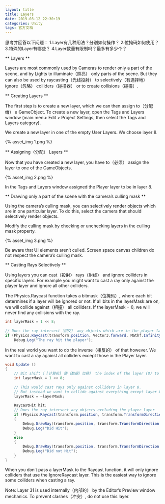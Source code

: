```yaml
---
layout: title
title: Layers
date: 2019-03-12 22:30:19
categories: Unity
tags: 官方文档
---
```

思考并回答以下问题：
1.Layer有几种用法？分别如何操作？
2.位掩码如何使用？
3.特殊的Layer有哪些？
4.Layer数量有限制吗？最多有多少个？

<!--more-->

** Layers **

Layers are most commonly used by Cameras to render only a part of the scene, and by Lights to illuminate（照亮） only parts of the scene. But they can also be used by raycasting（光线投射） to selectively（有选择地） ignore（忽略） colliders（碰撞器） or to create collisions（碰撞）.

** Creating Layers **

The first step is to create a new layer, which we can then assign to（分配给） a GameObject. To create a new layer, open the Tags and Layers window (main menu: Edit > Project Settings, then select the Tags and Layers category).

We create a new layer in one of the empty User Layers. We choose layer 8.

{% asset_img 1.png %}

** Assigning（分配） Layers **

Now that you have created a new layer, you have to（必须） assign the layer to one of the GameObjects.

{% asset_img 2.png %}

In the Tags and Layers window  assigned the Player layer to be in layer 8.

** Drawing only a part of the scene with the camera’s culling mask **

Using the camera’s culling mask, you can selectively render objects which are in one particular layer. To do this, select the camera that should selectively render objects.

Modify the culling mask by checking or unchecking layers in the culling mask property.

{% asset_img 3.png %}

Be aware that UI elements aren’t culled. Screen space canvas children do not respect the camera’s culling mask.

** Casting Rays Selectively **

Using layers you can cast（投射） rays（射线） and ignore colliders in specific layers. For example you might want to cast a ray only against the player layer and ignore all other colliders.

The Physics.Raycast function takes a bitmask（位掩码）, where each bit determines if a layer will be ignored or not. If all bits in the layerMask are on, we will collide against（相撞） all colliders. If the layerMask = 0, we will never find any collisions with the ray.

```cs
int layerMask = 1 << 8;
        
// Does the ray intersect（相交） any objects which are in the player layer.
if (Physics.Raycast(transform.position, Vector3.forward, Mathf.Infinity（无穷大）, layerMask))
    Debug.Log("The ray hit the player");
```
In the real world you want to do the inverse（相反的） of that however. We want to cast a ray against all colliders except those in the Player layer.

```cs
void Update () 
{
    // Bit shift（ [计算机] 使（数据）位移） the index of the layer (8) to get a bit mask
    int layerMask = 1 << 8;
        
    // This would cast rays only against colliders in layer 8.
    // But instead we want to collide against everything except layer 8. The ~ operator does this, it inverts（使倒置，使反转） a bitmask.
    layerMask = ~layerMask;
    
    RaycastHit hit;
    // Does the ray intersect any objects excluding the player layer
    if (Physics.Raycast(transform.position, transform.TransformDirection (Vector3.forward), out hit, Mathf.Infinity, layerMask)) 
    {
        Debug.DrawRay(transform.position, transform.TransformDirection (Vector3.forward) * hit.distance, Color.yellow);
        Debug.Log("Did Hit");
    } 
    else
    {
        Debug.DrawRay(transform.position, transform.TransformDirection (Vector3.forward) *1000, Color.white);
        Debug.Log("Did not Hit");
    }
}
```
When you don’t pass a layerMask to the Raycast function, it will only ignore colliders that use the IgnoreRaycast layer. This is the easiest way to ignore some colliders when casting a ray.

Note: Layer 31 is used internally（内部的） by the Editor’s Preview window mechanics. To prevent clashes（冲突）, do not use this layer.